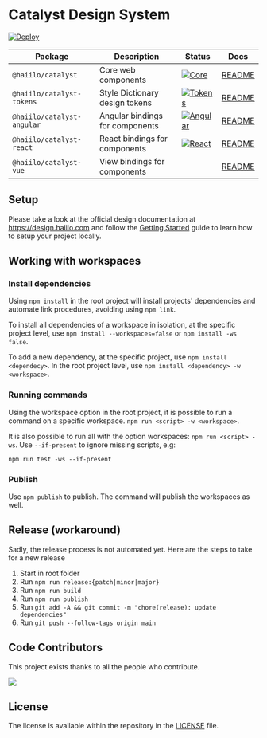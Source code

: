 # Catalyst Design System

[![Deploy](https://github.com/haiilo/catalyst/actions/workflows/deploy.yml/badge.svg)](https://github.com/haiilo/catalyst/actions/workflows/deploy.yml)

| Package | Description | Status | Docs |
| ------- | ----------- | ------ | ---- |
| `@haiilo/catalyst`           | Core web components               | [![Core](https://github.com/haiilo/catalyst/actions/workflows/core.yml/badge.svg)](https://github.com/haiilo/catalyst/actions/workflows/core.yml) | [README](https://github.com/haiilo/catalyst/blob/main/core/README.md) |
| `@haiilo/catalyst-tokens`    | Style Dictionary design tokens    | [![Tokens](https://github.com/haiilo/catalyst/actions/workflows/tokens.yml/badge.svg)](https://github.com/haiilo/catalyst/actions/workflows/tokens.yml) | [README](https://github.com/haiilo/catalyst/blob/main/tokens/README.md) |
| `@haiilo/catalyst-angular`   | Angular bindings for components   | [![Angular](https://github.com/haiilo/catalyst/actions/workflows/angular.yml/badge.svg)](https://github.com/haiilo/catalyst/actions/workflows/angular.yml) | [README](https://github.com/haiilo/catalyst/blob/main/angular/README.md) |
| `@haiilo/catalyst-react`     | React bindings for components     | [![React](https://github.com/haiilo/catalyst/actions/workflows/react.yml/badge.svg)](https://github.com/haiilo/catalyst/actions/workflows/react.yml) | [README](https://github.com/haiilo/catalyst/blob/main/react/README.md) |
| `@haiilo/catalyst-vue`       | View bindings for components      |  | [README](https://github.com/haiilo/catalyst/blob/main/vue/README.md) |

## Setup

Please take a look at the official design documentation at
https://design.haiilo.com and follow the [Getting Started](https://design.haiilo.com/7a807c8eb/p/12e811-getting-started)
guide to learn how to setup your project locally.

## Working with workspaces

### Install dependencies

Using `npm install` in the root project will install projects' dependencies and automate link procedures, avoiding using `npm link`.

To install all dependencies of a workspace in isolation, at the specific project level, use `npm install --workspaces=false` or `npm install -ws false`.

To add a new dependency, at the specific project, use `npm install <dependecy>`. In the root project level, use `npm install <dependency> -w <workspace>`.

### Running commands

Using the workspace option in the root project, it is possible to run a command on a specific workspace. `npm run <script> -w <workspace>`.

It is also possible to run all with the option workspaces: `npm run <script> -ws`.
Use `--if-present` to ignore missing scripts, e.g: 
```
npm run test -ws --if-present
``` 

### Publish

Use `npm publish` to publish. The command will publish the workspaces as well.


## Release (workaround)

Sadly, the release process is not automated yet. Here are the steps to take for
a new release

1. Start in root folder
1. Run `npm run release:{patch|minor|major}`
1. Run `npm run build`
1. Run `npm run publish`
1. Run `git add -A && git commit -m "chore(release): update dependencies"`
1. Run `git push --follow-tags origin main`

## Code Contributors

This project exists thanks to all the people who contribute.

<a href="https://github.com/haiilo/catalyst/graphs/contributors">
  <img src="https://contrib.rocks/image?repo=haiilo/catalyst" />
</a>

## License

The license is available within the repository in the
[LICENSE](https://github.com/haiilo/catalyst/blob/main/LICENSE) file.
